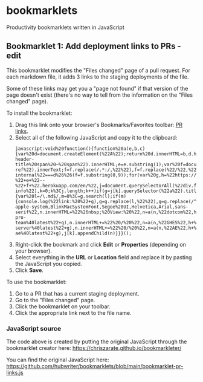 # bookmarklets
Productivity bookmarklets written in JavaScript 

## Bookmarklet 1: Add deployment links to PRs - edit

This bookmarklet modifies the "Files changed" page of a pull request. For each markdown file, it adds 3 links to the  staging deployments of the file. 

Some of these links may get you a "page not found" if that version of the page doesn't exist (there's no way to tell from the information on the "Files changed" page).

To install the bookmarklet:

1. Drag this link onto your browser's Bookmarks/Favorites toolbar: [PR links](#).
1. Select all of the following JavaScript and copy it to the clipboard:
   ```
   javascript:void%20function(){function%20a(e,b,c){var%20d=document.createElement(%22A%22);return%20d.innerHTML=b,d.href=c,d.target=%22_blank%22,e.appendChild(d),e}var%20b=/https:\/\/github.com\/github\/([^/]*)/,c=b.exec(window.location.href),d=c[1],e=document.querySelector(%22h1.gh-header-title%20span%20~%20span%22).innerHTML;e=e.substring(1);var%20f=document.querySelector(%22span.head-ref%22).innerText;f=f.replace(/.*:/,%22%22),f=f.replace(%22/%22,%22%22),%22docs-internal%22===d%26%26(f=f.substring(0,9));for(var%20g,h=%22https://%22+d+%22-%22+e+%22--%22+f+%22.herokuapp.com/en/%22,j=document.querySelectorAll(%22div.file-info%22),k=0;k%3Cj.length;k++)if(g=j[k].querySelector(%22a%22).title,0!==g.search(%22data/%22)){var%20l=/\.md$/,m=0%3C=g.search(l);if(m){console.log(%22link:%20%22+g),g=g.replace(l,%22%22),g=g.replace(/^content/,%22%22),g=g.replace(/\/index/,%22%22);var%20n=document.createElement(%22SPAN%22);n.style.fontFamily=%22-apple-system,BlinkMacSystemFont,Segoe%20UI,Helvetica,Arial,sans-serif%22,n.innerHTML=%22%26nbsp;%20View:%20%22,n=a(n,%22dotcom%22,h+%22free-pro-team%40latest%22+g),n.innerHTML+=%22%20/%20%22,n=a(n,%22GHES%22,h+%22enterprise-server%40latest%22+g),n.innerHTML+=%22%20/%20%22,n=a(n,%22AE%22,h+%22github-ae%40latest%22+g),j[k].appendChild(n)}}}();
   ```
1. Right-click the bookmark and click **Edit** or **Properties** (depending on your browser).
1. Select everything in the **URL** or **Location** field and replace it by pasting the JavaScript you copied.
1. Click **Save**.

To use the bookmarklet:

1. Go to a PR that has a current staging deployment. 
2. Go to the "Files changed" page. 
3. Click the bookmarklet on your toolbar. 
4. Click the appropriate link next to the file name. 

### JavaScript source

The code above is created by putting the original JavaScript through the bookmarklet creator here: https://chriszarate.github.io/bookmarkleter/

You can find the original JavaScript here: https://github.com/hubwriter/bookmarklets/blob/main/bookmarklet-pr-links.js
